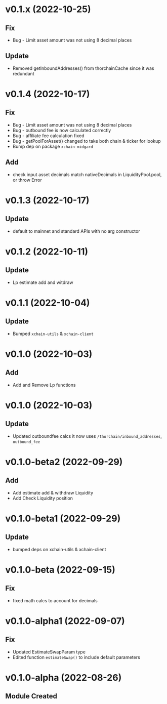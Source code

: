 # v0.1.x (2022-10-25)

## Fix

- Bug - Limit asset amount was not using 8 decimal places

## Update

- Removed getInboundAddresses() from thorchainCache since it was redundant

# v0.1.4 (2022-10-17)

## Fix

- Bug - Limit asset amount was not using 8 decimal places
- Bug - outbound fee is now calculated correctly
- Bug - affiliate fee calculation fixed
- Bug - getPoolForAsset() changed to take both chain & ticker for lookup
- Bump dep on package `xchain-midgard`

## Add

- check input asset decimals match nativeDecimals in LiquidityPool.pool, or throw Error

# v0.1.3 (2022-10-17)

## Update

- default to mainnet and standard APIs with no arg constructor

# v0.1.2 (2022-10-11)

## Update

- Lp estimate add and witdraw

# v0.1.1 (2022-10-04)

## Update

- Bumped `xchain-utils` & `xchain-client`

# v0.1.0 (2022-10-03)

## Add

- Add and Remove Lp functions

# v0.1.0 (2022-10-03)

## Update

- Updated outboundfee calcs it now uses `/thorchain/inbound_addresses`, `outbound_fee`

# v0.1.0-beta2 (2022-09-29)

## Add

- Add estimate add & withdraw Liquidity
- Add Check Liquidity position

# v0.1.0-beta1 (2022-09-29)

## Update

- bumped deps on xchain-utils & xchain-client

# v0.1.0-beta (2022-09-15)

## Fix

- fixed math calcs to account for decimals

# v0.1.0-alpha1 (2022-09-07)

## Fix

- Updated EstimateSwapParam type
- Edited function `estimateSwap()` to include default parameters

# v0.1.0-alpha (2022-08-26)

## Module Created
